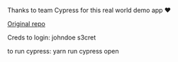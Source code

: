 Thanks to team Cypress for this real world demo app ❤️

<a href="https://github.com/cypress-io/cypress-realworld-app">Original repo</a>

Creds to login:
johndoe
s3cret

to run cypress:
yarn run cypress open